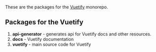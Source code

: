 <p>These are the packages for the <a href="https://vuetifyjs.com" target="_blank">Vuetify</a> monorepo.</p>

## Packages for the Vuetify

1. **api-generator** - generates api for Vuetify docs and other resources.
2. **docs** - Vuetify documentation
3. **vuetify** - main source code for Vuetify
